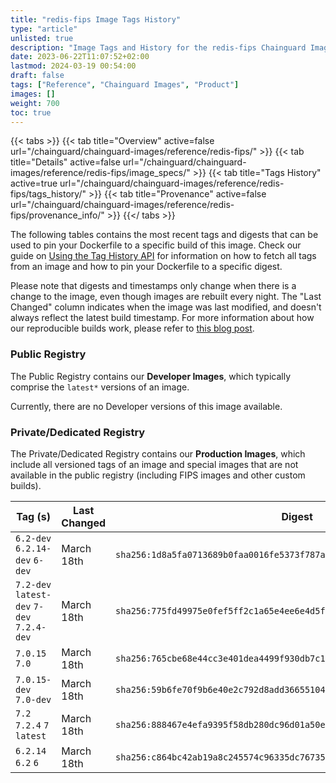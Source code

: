 ```yaml
---
title: "redis-fips Image Tags History"
type: "article"
unlisted: true
description: "Image Tags and History for the redis-fips Chainguard Image"
date: 2023-06-22T11:07:52+02:00
lastmod: 2024-03-19 00:54:00
draft: false
tags: ["Reference", "Chainguard Images", "Product"]
images: []
weight: 700
toc: true
---
```


{{< tabs >}}
{{< tab title="Overview" active=false url="/chainguard/chainguard-images/reference/redis-fips/" >}}
{{< tab title="Details" active=false url="/chainguard/chainguard-images/reference/redis-fips/image_specs/" >}}
{{< tab title="Tags History" active=true url="/chainguard/chainguard-images/reference/redis-fips/tags_history/" >}}
{{< tab title="Provenance" active=false url="/chainguard/chainguard-images/reference/redis-fips/provenance_info/" >}}
{{</ tabs >}}

The following tables contains the most recent tags and digests that can be used to pin your Dockerfile to a specific build of this image. Check our guide on [Using the Tag History API](/chainguard/chainguard-images/using-the-tag-history-api/) for information on how to fetch all tags from an image and how to pin your Dockerfile to a specific digest.

Please note that digests and timestamps only change when there is a change to the image, even though images are rebuilt every night. The "Last Changed" column indicates when the image was last modified, and doesn't always reflect the latest build timestamp. For more information about how our reproducible builds work, please refer to [this blog post](https://www.chainguard.dev/unchained/reproducing-chainguards-reproducible-image-builds).

### Public Registry
The Public Registry contains our **Developer Images**, which typically comprise the `latest*` versions of an image.

Currently, there are no Developer versions of this image available.

### Private/Dedicated Registry
The Private/Dedicated Registry contains our **Production Images**, which include all versioned tags of an image and special images that are not available in the public registry (including FIPS images and other custom builds).

| Tag (s)                                     | Last Changed | Digest                                                                    |
|---------------------------------------------|--------------|---------------------------------------------------------------------------|
|  `6.2-dev` `6.2.14-dev` `6-dev`             | March 18th   | `sha256:1d8a5fa0713689b0faa0016fe5373f787af7745a042019764eec0996e47b1bec` |
|  `7.2-dev` `latest-dev` `7-dev` `7.2.4-dev` | March 18th   | `sha256:775fd49975e0fef5ff2c1a65e4ee6e4d5ffbf7a8587056a66640531125e30c2a` |
|  `7.0.15` `7.0`                             | March 18th   | `sha256:765cbe68e44cc3e401dea4499f930db7c1c44c4af1dd24db9bcf9a57d4d7c17c` |
|  `7.0.15-dev` `7.0-dev`                     | March 18th   | `sha256:59b6fe70f9b6e40e2c792d8add36655104216fb6cce9bc9e56eda1e9a8ee639d` |
|  `7.2` `7.2.4` `7` `latest`                 | March 18th   | `sha256:888467e4efa9395f58db280dc96d01a50e4873104eb755c26e7635f5d67d75d8` |
|  `6.2.14` `6.2` `6`                         | March 18th   | `sha256:c864bc42ab19a8c245574c96335dc7673561867a60721430cff4922f0d7c1ac6` |

